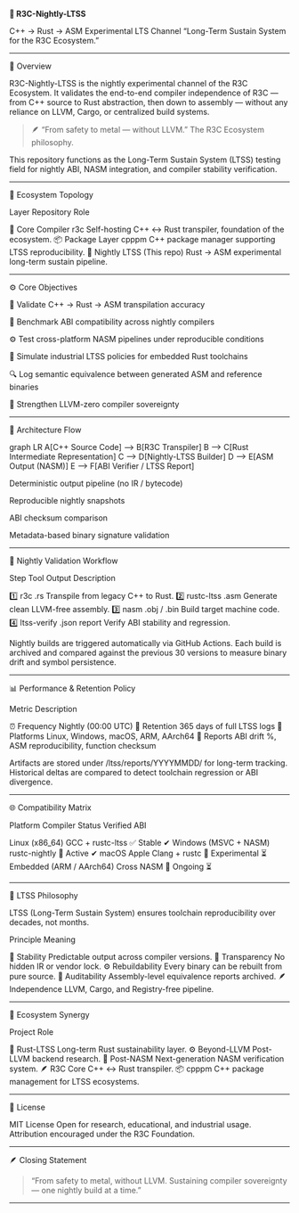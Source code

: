 
**🌙 R3C-Nightly-LTSS**

C++ → Rust → ASM Experimental LTS Channel
“Long-Term Sustain System for the R3C Ecosystem.”

   


---

🧭 Overview

R3C-Nightly-LTSS is the nightly experimental channel of the R3C Ecosystem.
It validates the end-to-end compiler independence of R3C — from C++ source to Rust abstraction, then down to assembly — without any reliance on LLVM, Cargo, or centralized build systems.

> 🪶 “From safety to metal — without LLVM.”
The R3C Ecosystem philosophy.



This repository functions as the Long-Term Sustain System (LTSS) testing field for nightly ABI, NASM integration, and compiler stability verification.


---

🧩 Ecosystem Topology

Layer	Repository	Role

🧱 Core Compiler	r3c	Self-hosting C++ ↔ Rust transpiler, foundation of the ecosystem.
📦 Package Layer	cpppm	C++ package manager supporting LTSS reproducibility.
🌙 Nightly LTSS	(This repo)	Rust → ASM experimental long-term sustain pipeline.



---

⚙️ Core Objectives

🧠 Validate C++ → Rust → ASM transpilation accuracy

🧩 Benchmark ABI compatibility across nightly compilers

⚙️ Test cross-platform NASM pipelines under reproducible conditions

🧾 Simulate industrial LTSS policies for embedded Rust toolchains

🔍 Log semantic equivalence between generated ASM and reference binaries

🧭 Strengthen LLVM-zero compiler sovereignty



---

🧪 Architecture Flow

graph LR
    A[C++ Source Code] --> B[R3C Transpiler]
    B --> C[Rust Intermediate Representation]
    C --> D[Nightly-LTSS Builder]
    D --> E[ASM Output (NASM)]
    E --> F[ABI Verifier / LTSS Report]

Deterministic output pipeline (no IR / bytecode)

Reproducible nightly snapshots

ABI checksum comparison

Metadata-based binary signature validation



---

🧬 Nightly Validation Workflow

Step	Tool	Output	Description

1️⃣	r3c	.rs	Transpile from legacy C++ to Rust.
2️⃣	rustc-ltss	.asm	Generate clean LLVM-free assembly.
3️⃣	nasm	.obj / .bin	Build target machine code.
4️⃣	ltss-verify	.json report	Verify ABI stability and regression.


Nightly builds are triggered automatically via GitHub Actions.
Each build is archived and compared against the previous 30 versions to measure binary drift and symbol persistence.


---

📊 Performance & Retention Policy

Metric	Description

⏰ Frequency	Nightly (00:00 UTC)
🧮 Retention	365 days of full LTSS logs
🧠 Platforms	Linux, Windows, macOS, ARM, AArch64
🧾 Reports	ABI drift %, ASM reproducibility, function checksum


Artifacts are stored under /ltss/reports/YYYYMMDD/ for long-term tracking.
Historical deltas are compared to detect toolchain regression or ABI divergence.


---

🌐 Compatibility Matrix

Platform	Compiler	Status	Verified ABI

Linux (x86_64)	GCC + rustc-ltss	✅ Stable	✔
Windows (MSVC + NASM)	rustc-nightly	🧩 Active	✔
macOS	Apple Clang + rustc	🧪 Experimental	⏳
Embedded (ARM / AArch64)	Cross NASM	🧠 Ongoing	⏳



---

🧭 LTSS Philosophy

LTSS (Long-Term Sustain System) ensures toolchain reproducibility over decades, not months.

Principle	Meaning

🧱 Stability	Predictable output across compiler versions.
🧩 Transparency	No hidden IR or vendor lock.
⚙️ Rebuildability	Every binary can be rebuilt from pure source.
🧠 Auditability	Assembly-level equivalence reports archived.
🪶 Independence	LLVM, Cargo, and Registry-free pipeline.



---

🧭 Ecosystem Synergy

Project	Role

🦀 Rust-LTSS	Long-term Rust sustainability layer.
⚙️ Beyond-LLVM	Post-LLVM backend research.
🧠 Post-NASM	Next-generation NASM verification system.
🪶 R3C	Core C++ ↔ Rust transpiler.
📦 cpppm	C++ package management for LTSS ecosystems.



---

🧾 License

MIT License
Open for research, educational, and industrial usage.
Attribution encouraged under the R3C Foundation.


---

🪶 Closing Statement

> “From safety to metal, without LLVM.
Sustaining compiler sovereignty — one nightly build at a time.”




---

